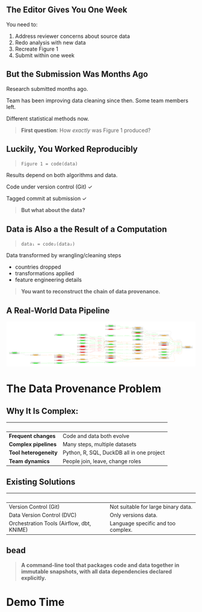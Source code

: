 
## The Editor Gives You One Week
You need to:

1. Address reviewer concerns about source data
2. Redo analysis with new data
3. Recreate Figure 1
4. Submit within one week

## But the Submission Was Months Ago

Research submitted months ago.

Team has been improving data cleaning since then. Some team members left.

Different statistical methods now. 

> **First question**: How _exactly_ was Figure 1 produced?

## Luckily, You Worked Reproducibly

> `Figure 1 = code(data)`

Results depend on both algorithms and data.

Code under version control (Git) ✓

Tagged commit at submission ✓

> **But what about the data?**

## Data is Also a the Result of a Computation

> `data₁ = code₂(data₂)`

Data transformed by wrangling/cleaning steps

- countries dropped
- transformations applied
- feature engineering details

> **You want to reconstruct the chain of data provenance.**

## A Real-World Data Pipeline

![](images/Proc_LTS.png)

# The Data Provenance Problem

## Why It Is Complex:

|   |   |
|---|---|
| **Frequent changes** | Code and data both evolve |
| **Complex pipelines** | Many steps, multiple datasets |
| **Tool heterogeneity** | Python, R, SQL, DuckDB all in one project |
| **Team dynamics** | People join, leave, change roles |


## Existing Solutions

|   |   |
|---|---|
| Version Control (Git) | Not suitable for large binary data. |
| Data Version Control (DVC) | Only versions data. |
| Orchestration Tools (Airflow, dbt, KNIME) | Language specific and too complex. |

## bead

> **A command-line tool that packages code and data together in immutable snapshots, with all data dependencies declared explicitly.**


# Demo Time


